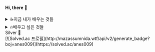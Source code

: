#### Hi, there 👋 

<!---
yeonjaeheo/yeonjaeheo is a ✨ special ✨ repository because its `README.md` (this file) appears on your GitHub profile.
You can click the Preview link to take a look at your changes.
--->

<details>
<summary>☕️지금 내가 배우는 것들</summary>
<div markdown="1">
https://img.shields.io/badge/C%2B%2B-00599C?style=for-the-badge&logo=c%2B%2B&logoColor=white
	https://img.shields.io/badge/Java-ED8B00?style=for-the-badge&logo=openjdk&logoColor=white

<img src="https://img.shields.io/badge/Spring%20Boot-6DB33F?style=flat-square&logo=Spring%20Boot&logoColor=black"/>

</div>
</details>

<details>
<summary>🔥배우고 싶은 것들</summary>
<div markdown="2">
[<img src="https://img.shields.io/badge/linux-FCC624?style=plastic&logo=linux&logoColor=black">](https://img.shields.io/badge/Linux-FCC624?style=for-the-badge&logo=linux&logoColor=black)



</div>
</details>

<summary>Silver 💍</summary>
<div markdown="3">
  [![Solved.ac
프로필](http://mazassumnida.wtf/api/v2/generate_badge?boj=anes009)](https://solved.ac/anes009)
</div>


